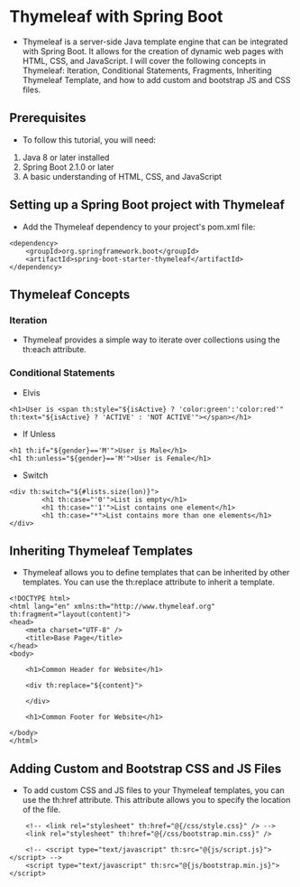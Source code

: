 # Thymeleaf with Spring Boot
- Thymeleaf is a server-side Java template engine that can be integrated with Spring Boot. It allows for the creation of dynamic web pages with HTML, CSS, and JavaScript. I will cover the following concepts in Thymeleaf: Iteration, Conditional Statements, Fragments, Inheriting Thymeleaf Template, and how to add custom and bootstrap JS and CSS files.

## Prerequisites
- To follow this tutorial, you will need:
1. Java 8 or later installed
2. Spring Boot 2.1.0 or later
3. A basic understanding of HTML, CSS, and JavaScript

## Setting up a Spring Boot project with Thymeleaf
- Add the Thymeleaf dependency to your project's pom.xml file:

```
<dependency>
    <groupId>org.springframework.boot</groupId>
    <artifactId>spring-boot-starter-thymeleaf</artifactId>
</dependency>
```

## Thymeleaf Concepts
### Iteration

- Thymeleaf provides a simple way to iterate over collections using the th:each attribute.

### Conditional Statements
- Elvis
```
<h1>User is <span th:style="${isActive} ? 'color:green':'color:red'" th:text="${isActive} ? 'ACTIVE' : 'NOT ACTIVE'"></span></h1>
```
- If Unless
```
<h1 th:if="${gender}=='M'">User is Male</h1>
<h1 th:unless="${gender}=='M'">User is Female</h1>
```
- Switch
```
<div th:switch="${#lists.size(lon)}">
		<h1 th:case="'0'">List is empty</h1>
		<h1 th:case="'1'">List contains one element</h1>
		<h1 th:case="*">List contains more than one elements</h1>
</div>
```

## Inheriting Thymeleaf Templates

- Thymeleaf allows you to define templates that can be inherited by other templates. You can use the th:replace attribute to inherit a template.

```
<!DOCTYPE html>
<html lang="en" xmlns:th="http://www.thymeleaf.org" th:fragment="layout(content)">
<head>
	<meta charset="UTF-8" />
	<title>Base Page</title>
</head>
<body>

	<h1>Common Header for Website</h1>
	
	<div th:replace="${content}">
		
	</div>
	
	<h1>Common Footer for Website</h1>

</body>
</html>
```

## Adding Custom and Bootstrap CSS and JS Files

- To add custom CSS and JS files to your Thymeleaf templates, you can use the th:href attribute. This attribute allows you to specify the location of the file.

```
	<!-- <link rel="stylesheet" th:href="@{/css/style.css}" /> -->
	<link rel="stylesheet" th:href="@{/css/bootstrap.min.css}" />
```
```
	<!-- <script type="text/javascript" th:src="@{js/script.js}"></script> -->
	<script type="text/javascript" th:src="@{js/bootstrap.min.js}"></script>
```
